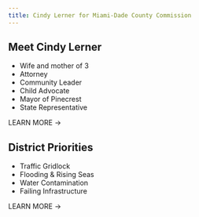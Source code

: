 ```yaml
---
title: Cindy Lerner for Miami-Dade County Commission
---
```


<NewsletterSignup v-slot:top
  heading="It's Time for ACTION"
  secondaryText="Get Involved"
  backgroundImage="https://static.wixstatic.com/media/nsplsh_32746967496c3654743745~mv2_d_7769_2696_s_4_2.jpg"
/>

<div id="home-callout-1" class="d-flex justify-content-center align-items-center">
  <div class="content">

  ## Meet Cindy Lerner

  - Wife and mother of 3
  - Attorney
  - Community Leader
  - Child Advocate
  - Mayor of Pinecrest
  - State Representative

  <RouterLink :to="'/about/'" class="btn btn-lg btn-outline-primary">LEARN MORE →</RouterLink>
  </div>
</div>

<div id="home-callout-2" class="row no-gutters">
  <div class="col"></div>
  <div class="col d-flex justify-content-center align-items-center">
    <div class="text-white">
      <h2 class="text-white">District Priorities</h2>
      <ul>
        <li>Traffic Gridlock</li>
        <li>Flooding & Rising Seas</li>
        <li>Water Contamination</li>
        <li>Failing Infrastructure</li>
      </ul>
      <RouterLink :to="'/priorities/'" class="btn btn-lg btn-light">LEARN MORE →</RouterLink>
    </div>
  </div>
</div>

<CampaignMedia/>

<NewsletterSignup v-slot:page-bottom
  heading="Get Involved"
  secondaryText="Stay Updated"
  backgroundImage="https://static.wixstatic.com/media/nsplsh_554e346373347a4e43596f~mv2_d_4033_2999_s_4_2.jpg"
/>